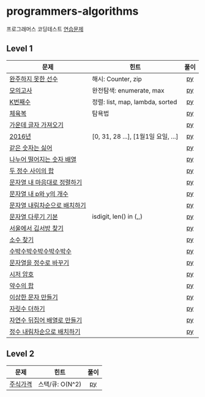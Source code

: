 # programmers-algorithms

프로그래머스 코딩테스트 [연습문제](https://programmers.co.kr/learn/challenges)

## Level 1
| 문제 | 힌트 | 풀이 |  
| ------------- | ------------- |:-------------:|
| [완주하지 못한 선수](https://programmers.co.kr/learn/courses/30/lessons/42576) | 해시: Counter, zip | [py](lv1/완주하지못한선수.py) |
| [모의고사](https://programmers.co.kr/learn/courses/30/lessons/42840) | 완전탐색: enumerate, max | [py](lv1/모의고사.py) |
| [K번째수](https://programmers.co.kr/learn/courses/30/lessons/42748) | 정렬: list, map, lambda, sorted | [py](lv1/K번째수.py) |
| [체육복](https://programmers.co.kr/learn/courses/30/lessons/42862) | 탐욕법 | [py](lv1/체육복.py) |
| [가운데 글자 가져오기](https://programmers.co.kr/learn/courses/30/lessons/12903) |  | [py](lv1/가운데글자가져오기.py) |
| [2016년](https://programmers.co.kr/learn/courses/30/lessons/12901) | [0, 31, 28 ...], [1월1일 요일, ...] | [py](lv1/2016년.py) |
| [같은 숫자는 싫어](https://programmers.co.kr/learn/courses/30/lessons/12906) |  | [py](lv1/같은숫자는싫어.py) |
| [나누어 떨어지는 숫자 배열](https://programmers.co.kr/learn/courses/30/lessons/12910) |  | [py](lv1/나누어떨어지는숫자배열.py) |
| [두 정수 사이의 합](https://programmers.co.kr/learn/courses/30/lessons/12912) |  | [py](lv1/두정수사이의합.py) |
| [문자열 내 마음대로 정렬하기](https://programmers.co.kr/learn/courses/30/lessons/12915) |  | [py](lv1/문자열내마음대로정렬하기.py) |
| [문자열 내 p와 y의 개수](https://programmers.co.kr/learn/courses/30/lessons/12916) |  | [py](lv1/문자열내p와y의개수.py) |
| [문자열 내림차순으로 배치하기](https://programmers.co.kr/learn/courses/30/lessons/12917) |  | [py](lv1/문자열내림차순으로배치하기.py) |
| [문자열 다루기 기본](https://programmers.co.kr/learn/courses/30/lessons/12918) | isdigit, len() in (,,) | [py](lv1/문자열다루기기본.py) |
| [서울에서 김서방 찾기](https://programmers.co.kr/learn/courses/30/lessons/12919) |  | [py](lv1/서울에서김서방찾기.py) |
| [소수 찾기](https://programmers.co.kr/learn/courses/30/lessons/12921) |  | [py](lv1/소수찾기.py) |
| [수박수박수박수박수박수](https://programmers.co.kr/learn/courses/30/lessons/12922) |  | [py](lv1/수박수박수박수박수박수.py) |
| [문자열을 정수로 바꾸기](https://programmers.co.kr/learn/courses/30/lessons/12925) |  | [py](lv1/문자열을정수로바꾸기.py) |
| [시저 암호](https://programmers.co.kr/learn/courses/30/lessons/12926) |  | [py](lv1/시저암호.py) |
| [약수의 합](https://programmers.co.kr/learn/courses/30/lessons/12928) |  | [py](lv1/약수의합.py) |
| [이상한 문자 만들기](https://programmers.co.kr/learn/courses/30/lessons/12930) |  | [py](lv1/이상한문자만들기.py) |
| [자릿수 더하기](https://programmers.co.kr/learn/courses/30/lessons/12931) |  | [py](lv1/자릿수더하기.py) |
| [자연수 뒤집어 배열로 만들기](https://programmers.co.kr/learn/courses/30/lessons/12932) |  | [py](lv1/자연수뒤집어배열로만들기.py) |
| [정수 내림차순으로 배치하기](https://programmers.co.kr/learn/courses/30/lessons/12933) |  | [py](lv1/정수내림차순으로배치하기.py) |

## Level 2

| 문제 | 힌트 | 풀이 |  
| ------------- | ------------- |:-------------:|
| [주식가격](https://programmers.co.kr/learn/courses/30/lessons/42584) | 스택/큐: O(N^2) | [py](lv2/주식가격.py)|
